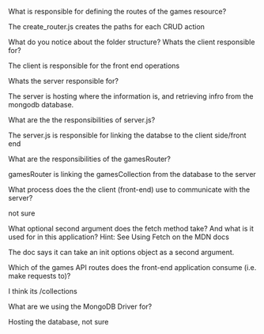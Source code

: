 What is responsible for defining the routes of the games resource?

The create_router.js creates the paths for each CRUD action

What do you notice about the folder structure? Whats the client responsible for? 

The client is responsible for the front end operations

Whats the server responsible for?

The server is hosting where the information is, and retrieving infro from
the mongodb database.

What are the the responsibilities of server.js?

The server.js is responsible for linking the databse to the client side/front end

What are the responsibilities of the gamesRouter?

gamesRouter is linking the gamesCollection from the database to the server


What process does the the client (front-end) use to communicate with the server?

not sure

What optional second argument does the fetch method take? And what is it used for 
in this application? Hint: See Using Fetch on the MDN docs

The doc says it can take an init options object as a second argument.

Which of the games API routes does the front-end application consume (i.e. make requests to)?

I think its /collections

What are we using the MongoDB Driver for?

Hosting the database, not sure